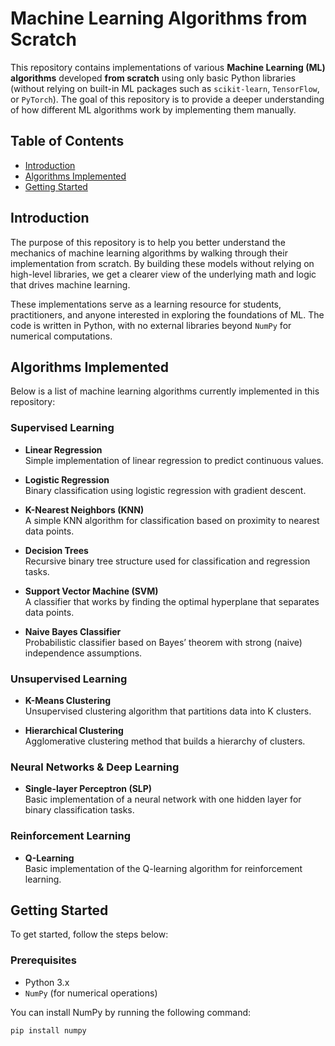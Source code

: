 # Machine Learning Algorithms from Scratch

This repository contains implementations of various **Machine Learning (ML) algorithms** developed **from scratch** using only basic Python libraries (without relying on built-in ML packages such as `scikit-learn`, `TensorFlow`, or `PyTorch`). The goal of this repository is to provide a deeper understanding of how different ML algorithms work by implementing them manually.

## Table of Contents

- [Introduction](#introduction)
- [Algorithms Implemented](#algorithms-implemented)
- [Getting Started](#getting-started)


## Introduction

The purpose of this repository is to help you better understand the mechanics of machine learning algorithms by walking through their implementation from scratch. By building these models without relying on high-level libraries, we get a clearer view of the underlying math and logic that drives machine learning.

These implementations serve as a learning resource for students, practitioners, and anyone interested in exploring the foundations of ML. The code is written in Python, with no external libraries beyond `NumPy` for numerical computations.

## Algorithms Implemented

Below is a list of machine learning algorithms currently implemented in this repository:

### Supervised Learning
- **Linear Regression**  
  Simple implementation of linear regression to predict continuous values.
  
- **Logistic Regression**  
  Binary classification using logistic regression with gradient descent.

- **K-Nearest Neighbors (KNN)**  
  A simple KNN algorithm for classification based on proximity to nearest data points.

- **Decision Trees**  
  Recursive binary tree structure used for classification and regression tasks.

- **Support Vector Machine (SVM)**  
  A classifier that works by finding the optimal hyperplane that separates data points.

- **Naive Bayes Classifier**  
  Probabilistic classifier based on Bayes’ theorem with strong (naive) independence assumptions.

### Unsupervised Learning
- **K-Means Clustering**  
  Unsupervised clustering algorithm that partitions data into K clusters.

- **Hierarchical Clustering**  
  Agglomerative clustering method that builds a hierarchy of clusters.

### Neural Networks & Deep Learning
- **Single-layer Perceptron (SLP)**  
  Basic implementation of a neural network with one hidden layer for binary classification tasks.

### Reinforcement Learning
- **Q-Learning**  
  Basic implementation of the Q-learning algorithm for reinforcement learning.

## Getting Started

To get started, follow the steps below:

### Prerequisites

- Python 3.x
- `NumPy` (for numerical operations)

You can install NumPy by running the following command:

```bash
pip install numpy
